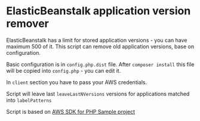 # ElasticBeanstalk application version remover

ElasticBeanstalk has a limit for stored application versions - you can have maximum 500 of it. 
This script can remove old application versions, base on configuration.

Basic configuration is in ```config.php.dist``` file. After ```composer install``` this file will be copied 
into ```config.php``` - you can edit it.

In ```client``` section you have to pass your AWS credentials.

Script will leave last ```leaveLastNVersions``` versions for applications matched into ```labelPatterns```

Script is based on [AWS SDK for PHP Sample project](https://github.com/awslabs/aws-php-sample)
